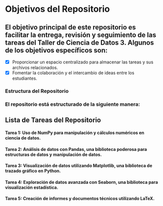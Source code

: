 
# Objetivos del Repositorio
## El objetivo principal de este repositorio es facilitar la entrega, revisión y seguimiento de las tareas del Taller de Ciencia de Datos 3. Algunos de los objetivos específicos son:

-[X] Proporcionar un espacio centralizado para almacenar las tareas y sus archivos relacionados.
-[X] Fomentar la colaboración y el intercambio de ideas entre los estudiantes.
### Estructura del Repositorio
### El repositorio está estructurado de la siguiente manera:
## Lista de Tareas del Repositorio
#### Tarea 1: Uso de NumPy para manipulación y cálculos numéricos en ciencia de datos.
#### Tarea 2: Análisis de datos con Pandas, una biblioteca poderosa para estructuras de datos y manipulación de datos.
#### Tarea 3: Visualización de datos utilizando Matplotlib, una biblioteca de trazado gráfico en Python.
#### Tarea 4: Exploración de datos avanzada con Seaborn, una biblioteca para visualización estadística.
#### Tarea 5: Creación de informes y documentos técnicos utilizando LaTeX.
